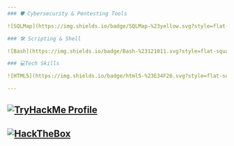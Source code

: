 ```yaml
---
### 🛡️ Cybersecurity & Pentesting Tools  

![SQLMap](https://img.shields.io/badge/SQLMap-%23yellow.svg?style=flat-square&logo=database&logoColor=black)  ![Wireshark](https://img.shields.io/badge/Wireshark-%23167DFF.svg?style=flat-square&logo=wireshark&logoColor=white)  ![Tcpdump](https://img.shields.io/badge/Tcpdump-%23blue.svg?style=flat-square&logo=gnu-bash&logoColor=white)  ![Nmap](https://img.shields.io/badge/Nmap-%23008080.svg?style=flat-square&logo=nmap&logoColor=white)  ![Hydra](https://img.shields.io/badge/Hydra-%23red.svg?style=flat-square&logo=security&logoColor=white)  ![Gobuster](https://img.shields.io/badge/Gobuster-%230077B5.svg?style=flat-square&logo=gnu-bash&logoColor=white)  ![Metasploit](https://img.shields.io/badge/Metasploit-%230088CC.svg?style=flat-square&logo=metasploit&logoColor=white)  

### 🛠️ Scripting & Shell  

![Bash](https://img.shields.io/badge/Bash-%23121011.svg?style=flat-square&logo=gnu-bash&logoColor=white)  ![Linux Shell](https://img.shields.io/badge/Linux%20Shell-%23FCC624.svg?style=flat-square&logo=linux&logoColor=black)  ![Windows Command Line](https://img.shields.io/badge/Windows%20CMD-%230079D6.svg?style=flat-square&logo=windows&logoColor=white)  ![PowerShell](https://img.shields.io/badge/PowerShell-%235391FE.svg?style=flat-square&logo=powershell&logoColor=white)  

### 💻Tech Skills

![HTML5](https://img.shields.io/badge/html5-%23E34F26.svg?style=flat-square&logo=html5&logoColor=white) ![CSS3](https://img.shields.io/badge/css3-%231572B6.svg?style=flat-square&logo=css3&logoColor=white) ![JavaScript](https://img.shields.io/badge/javascript-%23323330.svg?style=flat-square&logo=javascript&logoColor=%23F7DF1E) ![Bootstrap](https://img.shields.io/badge/bootstrap-%23563D7C.svg?style=flat-square&logo=bootstrap&logoColor=white) ![jQuery](https://img.shields.io/badge/jquery-%230769AD.svg?style=flat-square&logo=jquery&logoColor=white)  ![NodeJS](https://img.shields.io/badge/node.js-6DA55F?style=flat-square&logo=node.js&logoColor=white) ![Figma](https://img.shields.io/badge/figma-%23F24E1E.svg?style=flat-square&logo=figma&logoColor=white)

---
```

[![TryHackMe Profile](https://tryhackme-badges.s3.amazonaws.com/rmb.png)](https://tryhackme.com/p/rmb) 
---
[![HackTheBox](https://www.hackthebox.eu/badge/image/442726)](https://app.hackthebox.com/profile/442726)
---
<!-- <p align="right"><a href="https://linkedin.com/in/rbyrchenko" target="blank"><img align="center" src="https://raw.githubusercontent.com/rahuldkjain/github-profile-readme-generator/master/src/images/icons/Social/linked-in-alt.svg" alt="srsmaurya" height="30" width="40" /></a></p> -->
<!-- [![roadmap.sh](https://roadmap.sh/card/tall/65e7eb70d8455747573d8ef1?variant=dark&roadmaps=cyber-security%2Cfrontend%2Cux-design)](https://roadmap.sh) -->
<!-- ### 📊GitHub Stats :
![](https://github-readme-stats.vercel.app/api/top-langs/?username=rmb-dev&theme=darcula&hide_border=false&include_all_commits=true&count_private=true&layout=compact) -->

<!-- ## 🛠 Key Skills & Accomplishments  
- 🐧 **Linux Fundamentals** – Competent in basic Linux operations (`cat linux.txt`)  
- 🌐 **Network Security** – Completed the *Network Fundamentals* module & understand how the World Wide Web operates  
- 🔐 **Pentesting & Exploitation** – Knowledgeable in **Metasploit** and practical exploitation techniques, including **hacking into Windows via EternalBlue**  
- 🎯 **Cybersecurity Training** – Explored *Pentesting Principles* & *Cyber Ready* to understand the impact of training on security teams  -->
